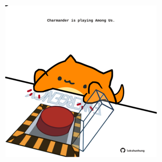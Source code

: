 <!-- built at 01/07/2025, 22:00:32 UTC -->
<p align="center">
  <img width="500" height="500" src="./ReadmeImage.svg">
</p>
